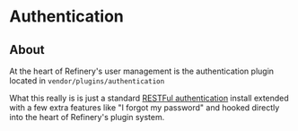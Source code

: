 # Authentication

## About

At the heart of Refinery's user management is the authentication plugin located in ``vendor/plugins/authentication``

What this really is is just a standard [RESTFul authentication](http://github.com/technoweenie/restful-authentication) install extended with a few extra features like "I forgot my password" and hooked directly into the heart of Refinery's plugin system.